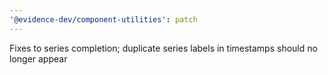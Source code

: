 ```yaml
---
'@evidence-dev/component-utilities': patch
---
```


Fixes to series completion; duplicate series labels in timestamps should no longer appear
